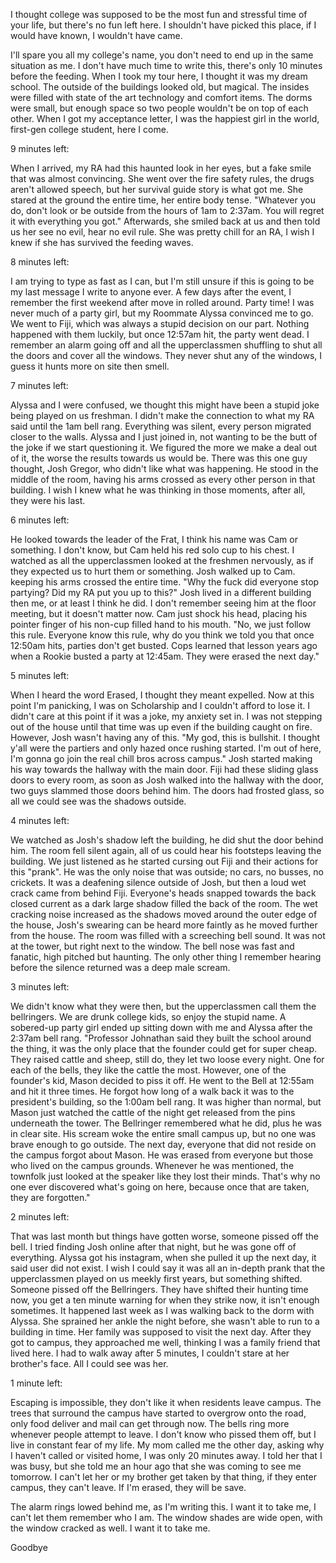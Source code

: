 I thought college was supposed to be the most fun and stressful time of your life, but there's no fun left here. I shouldn't have picked this place, if I would have known, I wouldn't have came. 

I'll spare you all my college's name, you don't need to end up in the same situation as me. I don't have much time to write this, there's only 10 minutes before the feeding. When I took my tour here, I thought it was my dream school. The outside of the buildings looked old, but magical. The insides were filled with state of the art technology and comfort items. The dorms were small, but enough space so two people wouldn't be on top of each other. When I got my acceptance letter, I was the happiest girl in the world, first-gen college student, here I come. 

9 minutes left:

When I arrived, my RA had this haunted look in her eyes, but a fake smile that was almost convincing. She went over the fire safety rules, the drugs aren't allowed speech, but her survival guide story is what got me. She stared at the ground the entire time, her entire body tense. "Whatever you do, don't look or be outside from the hours of 1am to 2:37am. You will regret it with everything you got." Afterwards, she smiled back at us and then told us her see no evil, hear no evil rule. She was pretty chill for an RA, I wish I knew if she has survived the feeding waves. 

8 minutes left:

I am trying to type as fast as I can, but I'm still unsure if this is going to be my last message I write to anyone ever. A few days after the event, I remember the first weekend after move in rolled around. Party time! I was never much of a party girl, but my Roommate Alyssa convinced me to go. We went to Fiji, which was always a stupid decision on our part. Nothing happened with them luckily, but once 12:57am hit, the party went dead. I remember an alarm going off and all the upperclassmen shuffling to shut all the doors and cover all the windows. They never shut any of the windows, I guess it hunts more on site then smell.

7 minutes left:

Alyssa and I were confused, we thought this might have been a stupid joke being played on us freshman. I didn't make the connection to what my RA said until the 1am bell rang. Everything was silent, every person migrated closer to the walls. Alyssa and I just joined in, not wanting to be the butt of the joke if we start questioning it. We figured the more we make a deal out of it, the worse the results towards us would be. There was this one guy thought, Josh Gregor, who didn't like what was happening. He stood in the middle of the room, having his arms crossed as every other person in that building. I wish I knew what he was thinking in those moments, after all, they were his last.

6 minutes left:

He looked towards the leader of the Frat, I think his name was Cam or something. I don't know, but Cam held his red solo cup to his chest. I watched as all the upperclassmen looked at the freshmen nervously, as if they expected us to hurt them or something. Josh walked up to Cam. keeping his arms crossed the entire time. "Why the fuck did everyone stop partying? Did my RA put you up to this?" Josh lived in a different building then me, or at least I think he did. I don't remember seeing him at the floor meeting, but it doesn't matter now. Cam just shock his head, placing his pointer finger of his non-cup filled hand to his mouth. "No, we just follow this rule. Everyone know this rule, why do you think we told you that once 12:50am hits, parties don't get busted. Cops learned that lesson years ago when a Rookie busted a party at 12:45am. They were erased the next day."

5 minutes left:

When I heard the word Erased, I thought they meant expelled. Now at this point I'm panicking, I was on Scholarship and I couldn't afford to lose it. I didn't care at this point if it was a joke, my anxiety set in. I was not stepping out of the house until that time was up even if the building caught on fire. However, Josh wasn't having any of this. "My god, this is bullshit. I thought y'all were the partiers and only hazed once rushing started. I'm out of here, I'm gonna go join the real chill bros across campus." Josh started making his way towards the hallway with the main door. Fiji had these sliding glass doors to every room, as soon as Josh walked into the hallway with the door, two guys slammed those doors behind him. The doors had frosted glass, so all we could see was the shadows outside. 

4 minutes left:

We watched as Josh's shadow left the building, he did shut the door behind him. The room fell silent again, all of us could hear his footsteps leaving the building. We just listened as he started cursing out Fiji and their actions for this "prank". He was the only noise that was outside; no cars, no busses, no crickets. It was a deafening silence outside of Josh, but then a loud wet crack came from behind Fiji. Everyone's heads snapped towards the back closed current as a dark large shadow filled the back of the room. The wet cracking noise increased as the shadows moved around the outer edge of the house, Josh's swearing can be heard more faintly as he moved further from the house. The room was filled with a screeching bell sound. It was not at the tower, but right next to the window. The bell nose was fast and fanatic, high pitched but haunting. The only other thing I remember hearing before the silence returned was a deep male scream.

3 minutes left:

We didn't know what they were then, but the upperclassmen call them the bellringers. We are drunk college kids, so enjoy the stupid name. A sobered-up party girl ended up sitting down with me and Alyssa after the 2:37am bell rang. "Professor Johnathan said they built the school around the thing, it was the only place that the founder could get for super cheap. They raised cattle and sheep, still do, they let two loose every night. One for each of the bells, they like the cattle the most. However, one of the founder's kid, Mason decided to piss it off. He went to the Bell at 12:55am and hit it three times. He forgot how long of a walk back it was to the president's building, so the 1:00am bell rang. It was higher than normal, but Mason just watched the cattle of the night get released from the pins underneath the tower. The Bellringer remembered what he did, plus he was in clear site. His scream woke the entire small campus up, but no one was brave enough to go outside. The next day, everyone that did not reside on the campus forgot about Mason. He was erased from everyone but those who lived on the campus grounds. Whenever he was mentioned, the townfolk just looked at the speaker like they lost their minds. That's why no one ever discovered what's going on here, because once that are taken, they are forgotten."

2 minutes left: 

That was last month but things have gotten worse, someone pissed off the bell. I tried finding Josh online after that night, but he was gone off of everything. Alyssa got his instagram, when she pulled it up the next day, it said user did not exist. I wish I could say it was all an in-depth prank that the upperclassmen played on us meekly first years, but something shifted. Someone pissed off the Bellringers. They have shifted their hunting time now, you get a ten minute warning for when they strike now, it isn't enough sometimes. It happened last week as I was walking back to the dorm with Alyssa. She sprained her ankle the night before, she wasn't able to run to a building in time. Her family was supposed to visit the next day. After they got to campus, they approached me well, thinking I was a family friend that lived here. I had to walk away after 5 minutes, I couldn't stare at her brother's face. All I could see was her.

1 minute left:

Escaping is impossible, they don't like it when residents leave campus. The trees that surround the campus have started to overgrow onto the road, only food deliver and mail can get through now. The bells ring more whenever people attempt to leave. I don't know who pissed them off, but I live in constant fear of my life. My mom called me the other day, asking why I haven't called or visited home, I was only 20 minutes away. I told her that I was busy, but she told me an hour ago that she was coming to see me tomorrow. I can't let her or my brother get taken by that thing, if they enter campus, they can't leave. If I'm erased, they will be save.

The alarm rings lowed behind me, as I'm writing this. I want it to take me, I can't let them remember who I am. The window shades are wide open, with the window cracked as well. I want it to take me. 

Goodbye